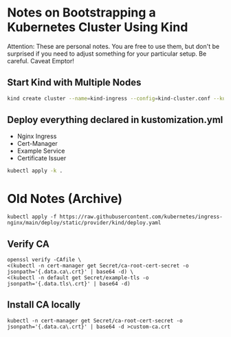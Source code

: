 # Notes on Bootstrapping a Kubernetes Cluster Using Kind

Attention: These are personal notes. You are free to use them, but
don't be surprised if you need to adjust something for your 
particular setup. Be careful. Caveat Emptor!


## Start Kind with Multiple Nodes

```sh
kind create cluster --name=kind-ingress --config=kind-cluster.conf --kubeconfig=./kubeconfig.yml
```

## Deploy everything declared in kustomization.yml 

- Nginx Ingress
- Cert-Manager
- Example Service
- Certificate Issuer

```sh
kubectl apply -k .
```




# Old Notes (Archive)

```
kubectl apply -f https://raw.githubusercontent.com/kubernetes/ingress-nginx/main/deploy/static/provider/kind/deploy.yaml
```

## Verify CA

```
openssl verify -CAfile \
<(kubectl -n cert-manager get Secret/ca-root-cert-secret -o jsonpath='{.data.ca\.crt}' | base64 -d) \
<(kubectl -n default get Secret/example-tls -o jsonpath='{.data.tls\.crt}' | base64 -d)
```

## Install CA locally

```
kubectl -n cert-manager get Secret/ca-root-cert-secret -o jsonpath='{.data.ca\.crt}' | base64 -d >custom-ca.crt

```
